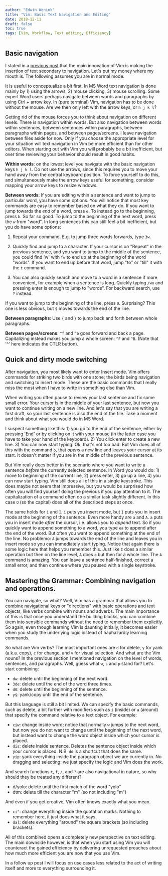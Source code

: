 ```yaml
---
author: "Edwin Wenink"
title: "Vim: Basic Text Navigation and Editing"
date: 2018-12-11
draft: false
toc: true
tags: [Vim, Workflow, Text editing, Efficiency]
---
```


## Basic navigation

I stated in a [previous post](https://edwinwenink.xyz/posts/13-Vim10Reasons/) that the main innovation of Vim is making the insertion of text secondary to navigation.
Let's put my money where my mouth is. The following assumes you are in normal mode.

It is useful to conceptualize a bit first. 
In MS Word text navigation is done mainly by 1) using the arrows, 2) mouse clicking, 3) mouse scrolling. 
Some expert Word users perhaps navigate between words and paragraphs by using Ctrl + arrow key.
In (pure terminal) Vim, navigation has to be done without the mouse. Are we then only left with the arrow keys, or `h j k l`?

Getting rid of the mouse forces you to think about navigation on different levels. 
There is navigation within words.
But also navigation between words within sentences, between sentences within paragraphs, between paragraphs within pages, and between pages/screens.
I leave navigation between files aside for now.
Only if you choose the appropriate level for your situation will text navigation in Vim be more efficient than for other editors.
When starting out with Vim you will probably be a bit inefficient, but over time reviewing your behavior should result in good habits.

**Within words**: on the lowest level you navigate with the basic navigation keys `h j k l`. 
Do not use the arrows, since this requires you to move your hand away from the central keyboard position.
To force yourself to do this, and simultaneously make the arrow keys useful for something, consider mapping your arrow keys to resize windows.

**Between words**: If you are editing within a sentence and want to jump to particular word, you have some options. 
You will notice that most key commands are easy to remember based on what they do.
If you want to jump towards the *end* of a word, press `e`. 
To instead go to the beginning, press `b`. So far so good.
To jump to the beginning of the next word, press the `w` from "word".
In long sentences this can still feel a bit inefficient, but you do have some options:

1) Repeat your command. E.g. to jump three words forwards, type `3w`.

2) Quickly find and jump to a character. If your cursor is on "Repeat" in the previous sentence, and you want to jump to the middle of the sentence, you could find 'w' with `fw` to end up at the beginning of the word "words". If you want to end up before that word, jump "to" or "till" it with the `t` command.

3) You can also quickly search and move to a word in a sentence if more convenient, for example when a sentence is long. Quickly typing `/wo` and pressing enter is enough to jump to "words". For backward search, use `?` instead.

If you want to jump to the beginning of the line, press `0`. Surprising?
This one is less obvious, but `$` moves towards the end of the line.

**Between paragraphs**: Use `{` and `}` to jump back and forth between whole paragraphs.

**Between pages/screens**: `^f` and `^b` goes forward and back a page. Capitalizing instead makes you jump a whole screen: `^F` and `^B`. (Note that '^' here indicates the CTLR button).

## Quick and dirty mode switching

After navigation, you most likely want to enter Insert mode. 
Vim offers commands for striking two birds with one stone; the birds being navigation and switching to insert mode.
These are the basic commands that I really miss the most when I have to write in something else than Vim.

When writing you often pause to review your last sentence and fix some small error.
Your cursor is in the middle of your last sentence, but now you want to continue writing on a new line.
And let's say that you are writing a first draft, so your last sentence is also the end of the file.
Take a moment and think about what you would do in MS Word.

I suspect something like this: 1) you go to the end of the sentence, either by pressing 'End' or by clicking on it with your mouse 
(in the latter case you have to take your hand of the keyboard).
2) You click enter to create a new line. 3) You can now start typing.
Ok, that's not too bad. But Vim does all of this with the command `o`, that *opens* a new line and leaves your cursor at its start. 
It doesn't matter if you are in the middle of the previous sentence. 

But Vim really does better in the scenario where you want to write a sentence *before* the currently selected sentence. 
In Word you would do: 1) move to beginning of the current line, 2) press enter, 3) go up a line, 4) you can now start typing. 
Vim still does all of this in a single keystroke. This does maybe not seem that impressive, but you would be surprised how often you will find yourself doing the previous if you pay attention to it.
The capitalization of a command often do a similar task slightly different. In this case `O` (so the capital) does all of the described steps at once. 

The same holds for `i` and `I`. `i` puts you insert mode, but `I` puts you in insert mode at the beginning of the sentence. 
Even more handy are `a` and `A`. `a` puts you in insert mode *after* the cursor, i.e. allows you to *append* text.
So if you quickly want to append something to a word, you type `ea` to append after the end of the word.
But often you want to append something at the end of the line. No problemo: `A` jumps towards the end of the line and leaves you in insert mode so you can immediately start typing. 
Notice that again there is some logic here that helps you remember this. Just like `I` does a similar operation but then on the line level, `A` does `a` but then for a whole line.
The `A` command is amazing. You can leave a sentence half-finished, correct a small error, and then continue where you paused with a single keystroke.

## Mastering the Grammar: Combining navigation and operations.

You can navigate, so what? Well, Vim has a grammar that allows you to combine navigational keys or "directions" with basic operations and text objects, like verbs combine with nouns and adverbs. The main importance of this is that once you understand the building blocks, you can combine them into sensible commands without the need to remember them explicitly. So again, even though learning Vim is daunting initially, it becomes easier when you study the underlying logic instead of haphazardly learning commands.

So what are Vim verbs? The most important ones are `d` for delete, `y` for yank (a.k.a. copy), `c` for change, and `v` for visual selection. And what are the Vim nouns? In the previous section I mentioned navigation on the level of words, sentences, and paragraphs. Well, guess what `w`, `s` and `p` stand for? Let's start combining:

- `dw`: delete until the beginning of the next word.
- `3de`: delete until the end of the word three times.
- `d0`: delete until the beginning of the sentence.
- `y$`: yank/copy until the end of the sentence.

But this language is still a bit limited. We can specify the basic commands, such as delete, a bit further with modifiers such as `i` (inside) or `a` (around) that specify the command relative to a text object. For example:

- `ciw`: change inside word; notice that normally `w` jumps to the next word, but now you do not want to change until the beginning of the next word, but instead want to change the word object inside which your cursor is placed.
- `dis`: delete inside sentence. Deletes the sentence object inside which your cursor is placed. N.B. `dd` is a shortcut that does the same.
- `yip`: yank everything inside the paragraph object we are currently in. No dragging and selecting: we just specify the logic and Vim does the work. 

And search functions `t`, `f`, `/`, and `?` are also navigational in nature, so why should they be treated any different?

- d/yolo: delete until the first match of the word "yolo"
- dtm: delete till the character "m" (so not including "m")

And even if you get creative, Vim often knows exactly what you mean.

- `ci"`: change everything inside the quotation marks. Nothing to remember here, it just does what it says.
- `da]`: delete everything "around" the square brackets (so including brackets).

All of this combined opens a completely new perspective on text editing. 
The main downside however, is that when you start using Vim you will counteract the gained efficiency by delivering unrequested preaches about how much more efficient you are now that you use Vim. 

In a follow up post I will focus on use cases less related to the act of writing itself and more to everything surrounding it.
